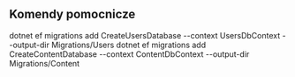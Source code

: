 ﻿## Komendy pomocnicze
dotnet ef migrations add CreateUsersDatabase --context UsersDbContext --output-dir Migrations/Users
dotnet ef migrations add CreateContentDatabase --context ContentDbContext --output-dir Migrations/Content
